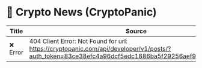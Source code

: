 # 📰 Crypto News (CryptoPanic)

| Title | Source |
|-------|--------|
| ❌ Error | 404 Client Error: Not Found for url: https://cryptopanic.com/api/developer/v1/posts/?auth_token=83ce38efc4a96dcf5edc1886ba5f29256aef9ca8&public=true |
